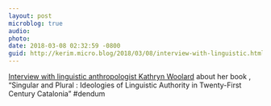 ```yaml
---
layout: post
microblog: true
audio: 
photo: 
date: 2018-03-08 02:32:59 -0800
guid: http://kerim.micro.blog/2018/03/08/interview-with-linguistic.html
---
```

[Interview with linguistic anthropologist Kathryn Woolard](http://newbooksnetwork.com/kathryn-woolard-singular-and-plural-ideologies-of-linguistic-authority-in-twenty-first-century-catalonia-oxford-up-2016/) about her book , “Singular and Plural : Ideologies of Linguistic Authority in Twenty-First Century Catalonia” #dendum 
